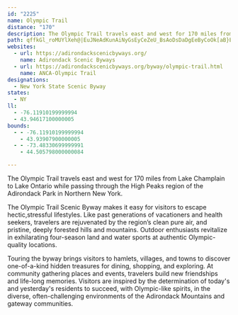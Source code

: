 ```yaml
---
id: "2225"
name: Olympic Trail
distance: "170"
description: The Olympic Trail travels east and west for 170 miles from Lake Champlain to Lake Ontario while passing through the High Peaks region of the Adirondack Park in Northern New York.
path: qffkGl_roMUYlXeh@|EuJNeAdKunAiNyGsEyCeZeU_BsAoDsDaDgEeByCoOk[aB}EeA{Dy@mEaOajBi@kGwDk[gE{k@sC_]kAiLwAsJgJkh@u@cFmEw`@uIiz@yMwxAoGw{@wHuw@iIq}@aBoPiLwtAoAgQ_@sBgDw`@k@}Ei@eGSyBi@cMiBaT[gGM}J\i^nAo{@CeO[w\|G_c@Xk@TGh@y@Ry@n@aKd@eD?k@fHea@zKqr@jI_g@pH_b@o@MgT{IcHcDcBiA_Ay@kBeCaAgBs@kBiCuIyAgDqBsCeCeCq[cWsCaEsBsEqIkYcAmDeA_FaBsLkBgUg@yDw`@mpBeOyi@kFcOkMo\eRin@{Js]sRo{@_@qCIcBKkB?sDZmFhBiPLkB?iDOsCw@aLs@aGoEaVkGeYmD_LyAaDu@qAiC}CwJgIcBmBsBsDwFmMmSk\y@{A{@}BoG}Te@eCoOghA{@yIgI}iAWwC{@aFsAgEiBsDcAyAaWkYiBeC_C{E{KuYiAoEwBcO_D{VYaCU}D?{i@Hqt@TsEhBcQ|@{Kt@{GnA}GlAmEfEiLs@gAo@wAuKaa@m@gC[oBUcDGwBE{k@RaMj@geAbAqy@vAcy@h@aM|E}u@N}DGoDKmBcDaV_@mDU{DFeGlGusAL{Hc@}R}Bex@g@eb@DcBXsAwByBuB{CgBsDsG}RiBqEe[{j@iCoDqIaJwSmSyByC_BoCi@gAwDmKsCeHkQmYyAkCePg^gG{LmCeGqLwXuVsd@iJoPcAyB_BmFm@kD_@iEyAww@OyBqB_PA{DSiJ_A{u@I{J?sFf@kU@eCUmPo@aHmBkLgKmi@cBeImDcSqFmYUuBOcFBwBVwErC_w@BaFOsEKuAq@sEsJeg@aJmd@aBmFqAeDwD}Gcd@mv@m]}j@cP{XgK{O}BiCcDqCca@kWiEaEiBgC}GyKyP_YwFyJci@ev@}AkCuAaDaByFaAgGqAiPe@mEo@gDi@wBsDoL_BsIa@aGaA_Wm@yKKgEIs_@EcB_@uDg@yBa@qAcA{B}@sAoEmFcBeC_P}Z}AgCcC_DoBuB}DkD{EuC}L_FcCsAsAkAgHcJ}EgDyMmIcByA_BgBoAeBiAqByAgDoKqYiQcj@g@wBcAyGy@cPWaDsDqVeBgKcE{SmB{M[iAsA_DiAqAi@a@iBy@cBSiB@_ARqBx@eP~HmCj@kBBuCa@gKaD}GwD}EuDsA{Ay@oAoAyCkEsReC_NyAoGy@mCsBgE_ByBye@ah@wBkCcc@ct@oAeCuAaFmB{MyDcRSyAMyA[aRI{A[yBo@yAy@sAoNuQ_BeDs@uBiN}e@_@aBk@eD{F{c@gGur@e@gEiA{EwFuQqHaOeByEq@aC}G_[_CuOc@wBk@eBi@gAaDoE_EeFiJ{HoCqBcDiAaDc@mKaA_AQiCgAsBkB}@kAySmb@w[gm@aB_CyHaIaL}OsA_DYmAOyAIuG?wx@KmE]wEoCqO]sDBgEbBsL^aF^ak@nBkg@AiDSgDe@wCsBgIyAoDq@kAw^gi@iEaGmEwF}QsTko@gq@i@s@iAkBe@mAsAyE}Gqb@U}EC_HR_EZuCr@eEzPur@zJag@|@uHX_Ex@mf@?up@JgJh@aHj@mDf@mBbAsChAyBzAyB|A_BxAgAtOaJbEmDzDqEhKyQlEsI|AsBtKmLvEeEhBiAjN_G`NeFpCu@lHyAtPyClCm@~d@{QvB_AvDmCbHoHfDqClWiNlEyBhBs@hPeEdEg@zEGbAObCg@~Ak@xBoAhB_B~B_D|ByEvEoO|AgDzL}P~AcB|BcBhBeAtJgE`Be@vCg@rCO~^hB|BOtASbDeAbCyAzb@ua@jEkE~AyBh@eAx@oCRcAPuBFeCVcF\qBr@uBrIgMb@cARyAGaEKkAgBuHWaFWuAk@eCsBmFe@kCuEyw@wJuwA_@qCwJgc@]{CUwDUiN@aDX}DXcCx@eE~A{ExB_F~L}SdH{InDkD|QeOvJwIhBuBlC_EjBmEfBmFbAyE`@uCf@uGbBeh@dAk_@b@{FzAaHf@qA`\oo@z@yCx@gEVkDDoCOkCM{AsEcZEqCTmF\}B|DgKhByGTyBNaDCyDKuBi@_E_@_BsB{EyAqBwDaDeCy@_a@aIwAc@cC{@}]aQaFsBcCs@yFmAgEe@qIYiUr@aESsCe@gCs@eBw@sEoCcEyDsC_EwUmc@oBgFwAeF_@gBs@_Fk@oGWaGAsCd@wYEaHgHq|@wAqHsF_QuN_c@yB_EwCgD_BkAoCqAsAa@}Ek@iCNkFCiEa@yAc@sCgAcCaBcBsAs@y@mE_H_DsFkKoOmGsGgDoCqJ_HqE_CwFaCiSuGyFwCkHyEyD}E_JuJgH}GyFiEmHaFeFmC{B_BaDcCmAuAiAqBq@cC_@wBmDkYcAmFaD{La@sE?oCHkAZmCl@eC`@eA\a@nEsDxAkBbAsBb@gBHmAIyCgBgKQmBEyA@y@rBoQR_D`@wXBeFUsC]{BaAaCgBmCsDgC{EqCeD_CcCgC}@yAoAkCeAiCwDuOs@kBeA{BgD_GqGuJeB_DgAaCq@mBsAaFaE{RcBuGiI_SsB}FkDoR_EiVYeAeAeCWa@o@g@uAw@yPaG{EeDuBiBcDcE}C}FuIaTcLkWa\un@qBmEiAmE_@sB_@_DOeCEaBIe_@HaPU{GOsBg@sD{@yEy@aDsA{DoAqCkCaE{AgBcB_BaEqC_ToJmFsCgFmE}RcTkCmB}Aw@sDkAsC[}CDoOxAsFL_B?mCSiBScDq@{DqAoDcB{n@ca@aCuBuBeCyCaFyAwDmAcE{GcXu@gE]aDOiFLoHvGy{@DkCBoQToGd@eG`BiJVyDG{RDyBZ{Er@uFNkBDgBKyD}@{GOwCOmELuDx@sG~BkYnC{Op@uI^sAdDsGb@sAbFaRb@eCJoCGaEyAcW}Ce{@uGwnAEiCByCd@_F^yBhAyCbA_B~EoEhL{Hx@s@nAoBr@cBn@yCXmCb@sK`@gBf@eAx@mAzCmD|@y@xA}@lCs@xS{C|BQ~@JhB^|@ZxAbAhDrCx@j@|BbAvLpDzGjAhAFhA?xC_@vDmCzA}Al@{@jAmC`@yAd@sCxBoXDoCQ_DYeB_IyZW_BSqCEoAD_C|AoP`@mCbAqChFcLp@qA~AsBj\s\xCyBnAe@f[uG`C_@dCCvAPnBj@zGrDxAl@rFx@bBFbBGnBg@hLsEbC}A~B{BbAmAxAqCbGiO|@gDXmDN{HCyCIw@u@{CwBaFcC{GYeAQeBEsCJaBRqAXaAZ_Al@_AhC{DtCwDlAeAlWkQbCmB~@qAfCmEtAgDbFiN~HgSbA{Dd@kCb@mDPaCHsCCuBGqCSgCu@_Fy@gDsBmFel@uoAc[k|@qE_Ne@_Cg@cGKaCiAywA_@yj@OiDqMwgAYaB_@mE?aFNwBn@uExBgLnDkPhA_FvG}R~Ia[^sBb@gGN{@^s@fXwT`@q@Ne@xMiu@r@gCbByEx@aAjCeB`CsAlE_BzNaCbDQ~N@x@p@lCtGjBuCO_Ae@gKuAmg@qAkY_FcuAW_CYgBoIqa@e[oyAoKsg@iCsLeQsu@i@eDe@mFcAcYc@cHuRsqAoAyKYoD}Cml@SaIKiTYiGs@qID[QeEJ{CTwAhAaEfAaCH_@lVsl@jOwYfDuFjBsBlByA~PsK|AsB~@uBb@eBXkC`@qRb@{Ex@cEvDkNnCuLbAkEj@gEVmDTuNOaM_@sIOoB_@gBiAyB}CwEcCuCaJaIaI_GiD{CmEmFkHgKoBgD}@cCu@cD{Ce[_@yCuAgG}BqG{Q_e@cTgd@c@mAYwA_@oCKyC^uJz@mOb@cDxCyO`E}WTuD?kBKeCSoBOy@y@kCmFwNo@_Ci@_DOgEHaDp@kF|A{IHuE?wA]sCoA{FuR{u@o@aFqA_Si@_DuBsHeJkYUy@i@sDO}CBoBJsBvBcPTeDC_\UmF_@kDgCmMi@uBo@aBs@sA_AkAiGyEyBsAmBm@mC_@yV_CsCaAiBqAq@s@qAwBiLyRsAcBed@{\mAkAoBkCkKkS_CeDwYyYa\oZuMoMs@{@eAkBa@eAk@sBe@_DyAcRyAiNgAaFo@iBmA{BkM{RuBcCyAkAgCeAsTmEcEsBgFmE{JaK}BaBq]uTuBkBkEiEsKmL{CmEiFgJ_M}\e@iAcAqAk@g@qRsLcEmDuBy@eJ{BsCiA_B}@mAcAeCuCw@kAoAgCyAsEs@sDQ_BWsCImC?{C\cWTaJd@gIfB}RrAgJC_IHeAX{B|BsGJg@TsBp@gKn@wAd@O^@fFzDlAd@n@?dMaBbD_A~AgAdB}BpEwGx@}@bCgBdAgAzI_OxAaBvCgBfGyCbKgHpGsCrAw@xCaCdF{EnD{EfByC~Qi]~B_Fl@oBh@eCZgCT{DBkDMgEeAcMoBgYSiDUyL@aKb@gc@RyE^sDh@gD|FqUxBsKxAoDdAeBtDsDt@eAr@yAt@yCRoAJ_D_@mLRoIn@sHvIws@|BmPhD}PtHkh@p@gCr@kBnCoG`BsFd@_D\mGCoDK{AkBmR[gEO{DEkHn@ab@EyDIyAc@sD}DiUsAuEo@sA{@sAy@}@}AoAoAq@iQyHs@a@yAcBu@iAg@kAu@sCY{BeAkNG{CFoCNwCnFgc@`@_Ct@gCnCgG\qA~@{In@mLh@{B~AqExAqJ`BgETkBRgENWTUb@EpLx@`KCbCUh@Qr@s@pAwBl@[~@FrBr@xBAv@Kv@q@pAcBx@w@xCeCtM{M|BiCh@qAJ_A^wFBwCCgAOeAm@qBoCiE_BqEsA{BiEmF_NsN}BcDcHmMgW_c@sEcMs@gCi@cDoAqJgAaHk@aIo@qC}@eBiAoAqFyCeAy@mGsIsAkDY{@SsAEsB\aF?kBWkB_@oAeAyAcDsBoB}Bs@{AyBoIi@kAmEmHi@sA_AeFGgAF{Ad@yCbEiRLmADqCImBSyAq@gCwCgGyEiT}DgJkG{JyCsHc@w@k@o@aCkBiCgDoA_Ay@So@EkHj@wB?kBe@gGqCm@SiAM{ADkDx@iGp@aEbBkAXcAHsC_@uIqB_Be@iCcBsB}C_B_BwBaA}Dy@cCy@{OeImB{AuAqBcAsByCcHi@w@{VeWeCaDwHyKaDuFsEeHyCaJaAmDkAuDo@qAmAuA_@kAKg@i@}G]{@y@mAgEqDy@uAuAaG}BkFcAgDqAuHSw@s@gA_CmCmCeEgEoCsAqBwLmf@e@eDI{AE_C@qBb@uDXsAr@yBhBgDh@_BNm@TmB?iBIyAi@mEe@mC]aA}EuJoD{IiCaFm@kAaI_LUi@sAkFo@aBwGuIeAyBwCqHoAoBqEkFyByBaDoCi]yc@cBeBqGaFgAg@aAW{G_AiAg@eB}As@gAgG{M}@aBeBkBsAy@sA_@yNg@oG_AiBe@aEmBoK_EuGmDwDgDsOuOgNoOqH_J_N}Nh@aE~@iOXyBxAkI\iDDyBEsCg@mGyDac@eAqO}Bod@OyBCkAeAcUcAmXyAc[_AiVcDc`@ImDN}E~AgOl@{DvGuRnBeIb@mAtA_CfFcHjGkHj@uAR}A@cAe@yIKoFZoBpDeOta@ozA|Ic[bG}TjH}Sd@}@pBoCsL{MkBaCqBsCuBsE_A}CsAgF_BuDaC{D_GgI_H{LeAyAmBsBuMeNkBcBgDeBiAe@cBYqVmCeOmBuBk@}FaCoHwBmIiDiBeAmD_CsGiFkFyEo@y@yAiC[gAg@_CU}CXmMIqEoCy`@s@iEsA_D}GsJ{NwTuFwLoA_Cu@_AsBkByBmAmAa@kKsBmAIuD^kD~@qA~@qBdCy@d@u@FkLEwFyAoAg@}EmCcA]yBSeGEuEqAwBA_ARkKxDmGpDsBz@qFdBoD`BcB^}AGkAe@gByAwBaCqB_DYs@WeAEeBf@mFIm@qIgIaGeFC{Ba@mFS{A}CmOKgDSiRKgEi@wG_@cDy@aEcDqJaAgBkDgEaI{HeEsFuByDcBsBu@aB_@iBc@aGO_AY{Au@yB]_BoA}IwAoSk@sBgG{LuAgE]yBU}BgAyOWuB]gBeAuCwA_CuRiUo@gAy@}Bm@iCS_BOqCFwDTkCrCmSd@gCvAiF|CeIxBuHn@gD|BoPJkDOuEwB{KuA{FwEuL{AgDqHyM_QqWuIoNiAyB_BmFm@eEUiFTuTAuGm@yJiAcOSiOKqC}D{d@k@_FSkAo@yBo@{A}@qAu@s@mBmAkIsCaa@cJsC_B}AeBiAyBo@mBsD}RsAeEyA_DgFmJwKkQiAyByA_EmCuJgAoEmH}_@cDwMi@_BoAqCoBaDwGgHw@mAeAyBwFsSmGyQm@_Cu@{Fs@kL[{BqAaG_@_CQmBOaJDgCT}Bh@uCXeAhD{Hv@_CVuAf@kEDuCCiBoAs_@UgEc@gF[mCkDgScF_S_@kDEgA?wC^oH_@mFw@mDg@sAwAyBeAeAiP{M}C}DiEeHiAuCc@eCaDc[Ga@o@yA{EeDqFgEoCwA
websites:
  - url: https://adirondackscenicbyways.org/
    name: Adirondack Scenic Byways
  - url: https://adirondackscenicbyways.org/byway/olympic-trail.html
    name: ANCA-Olympic Trail
designations:
  - New York State Scenic Byway
states:
  - NY
ll:
  - -76.11910199999994
  - 43.94617100000005
bounds:
  - - -76.11910199999994
    - 43.93907900000005
  - - -73.48330699999991
    - 44.505798000000084

---
```


The Olympic Trail travels east and west for 170 miles from Lake Champlain to Lake Ontario while passing through the High Peaks region of the Adirondack Park in Northern New York.

The Olympic Trail Scenic Byway makes it easy for visitors to escape hectic,stressful lifestyles. Like past generations of vacationers and health seekers, travelers are rejuvenated by the region’s clean pure air, and pristine, deeply forested hills and mountains. Outdoor enthusiasts revitalize in exhilarating four-season land and water sports at authentic Olympic-quality locations.

Touring the byway brings visitors to hamlets, villages, and towns to discover one-of-a-kind hidden treasures for dining, shopping, and exploring. At community gathering places and events, travelers build new friendships and life-long memories. Visitors are inspired by the determination of today's and yesterday's residents to succeed, with Olympic-like spirits, in the diverse, often-challenging environments of the Adirondack Mountains and gateway communities.
